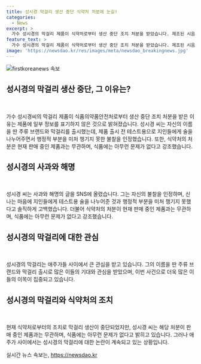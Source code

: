 ```yaml
---
title: 성시경 막걸리 생산 중단 식약처 처분에 눈길!
categories:
  - News
excerpt: >
  가수 성시경의 막걸리 제품이 식약처로부터 생산 중단 조치 처분을 받았습니다. 제조된 시음용 제품에 일부 정보를 표기하지 않아 적발되었고, 성시경은 사과와 해명의 글을 SNS에 올렸습니다. 그는 테스트용 술을 나누어주면서 행정적 부분을 미처 챙기지 못한 점을 인정했지만, 식품에는 문제가 없다고 강조했습니다. 현재 판매 중인 제품과는 무관한 처분이라고 밝혔습니다.
feature_text: >
  가수 성시경의 막걸리 제품이 식약처로부터 생산 중단 조치 처분을 받았습니다. 제조된 시음용 제품에 일부 정보를 표기하지 않아 적발되었고, 성시경은 사과와 해명의 글을 SNS에 올렸습니다. 그는 테스트용 술을 나누어주면서 행정적 부분을 미처 챙기지 못한 점을 인정했지만, 식품에는 문제가 없다고 강조했습니다. 현재 판매 중인 제품과는 무관한 처분이라고 밝혔습니다.
image: 'https://newsdao.kr/res/images/meta/newsdao_breakingnews.jpg'
---
```


<p><img src="https://newsdao.kr/res/images/meta/newsdao_breakingnews.jpg" alt="firstkoreanews 속보" /></p>

<h2 data-ke-size="size26">성시경의 막걸리 생산 중단, 그 이유는?</h2>

<p data-ke-size="size16">&nbsp;</p>

<p>가수 성시경씨의 막걸리 제품이 식품의약품안전처로부터 생산 중단 조치 처분을 받은 이유는 제품에 일부 정보를 표기하지 않은 것으로 밝혀졌습니다. 성시경 씨는 자신의 이름을 딴 주류 브랜드와 막걸리를 출시했는데, 제품 출시 전 테스트용으로 지인들에게 술을 나누어주면서 행정적 부분을 미처 챙기지 못한 불찰을 인정했습니다. 또한, 식약처의 처분은 현재 판매 중인 제품과는 무관하며, 식품에는 아무런 문제가 없다고 강조했습니다.</p></p>

<h2 data-ke-size="size26">성시경의 사과와 해명</h2>

<p data-ke-size="size16">&nbsp;</p>

<p>성시경 씨는 사과와 해명의 글을 SNS에 올렸습니다. 그는 자신의 불찰을 인정하며, 신나는 마음에 지인들에게 테스트용 술을 나누어준 것과 행정적 부분을 미처 챙기지 못했다고 솔직하게 고백했습니다. 더불어 식약처의 처분이 현재 판매 중인 제품과는 무관하며, 식품에는 아무런 문제가 없다고 강조했습니다.</p>

<h2 data-ke-size="size26">성시경의 막걸리에 대한 관심</h2>

<p data-ke-size="size16">&nbsp;</p>

<p>성시경의 막걸리는 애주가들 사이에서 큰 관심을 받고 있습니다. 그의 이름을 딴 주류 브랜드와 막걸리 출시로 많은 이들의 기대와 관심을 받았으며, 이번 사건으로 더욱 많은 이들의 이목이 집중되고 있습니다.</p>

<h2 data-ke-size="size26">성시경의 막걸리와 식약처의 조치</h2>

<p data-ke-size="size16">&nbsp;</p>

<p>현재 식약처로부터의 조치로 막걸리 생산이 중단되었지만, 성시경 씨는 해당 처분이 판매 중인 제품과는 무관하며, 식품에는 아무런 문제가 없다고 밝히고 있습니다. 그러나 애주가 사이에서는 성시경의 막걸리에 대한 논란이 계속되고 있는 상황입니다.</p>
실시간 뉴스 속보는, <a href="https://newsdao.kr" rel="dofollow">https://newsdao.kr</a>


